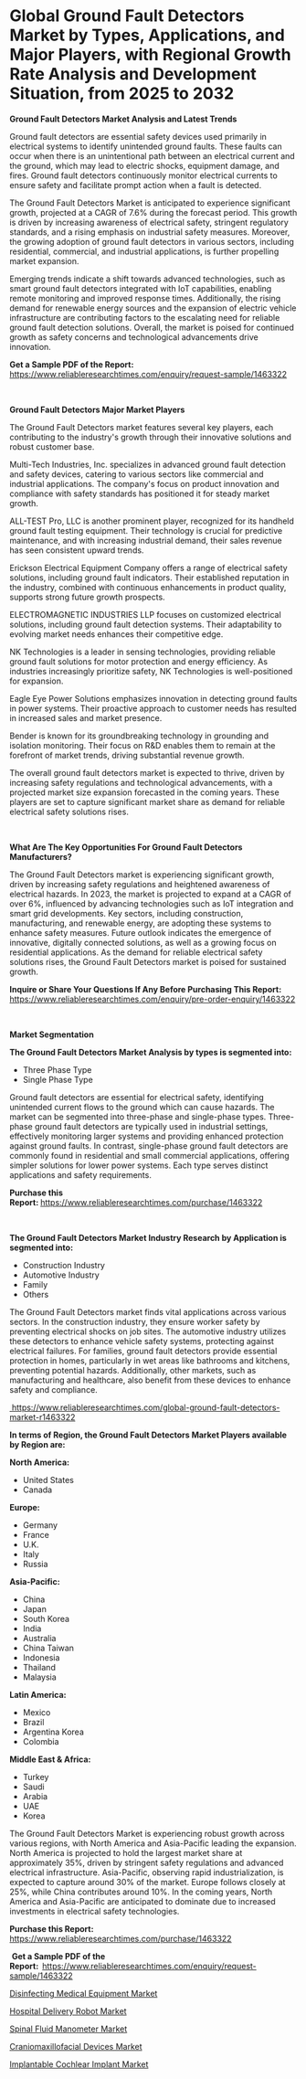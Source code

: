 <p><h1>Global Ground Fault Detectors Market by Types, Applications, and Major Players, with Regional Growth Rate Analysis and Development Situation, from 2025 to 2032</h1></p><p><strong>Ground Fault Detectors Market Analysis and Latest Trends</strong></p>
<p><p>Ground fault detectors are essential safety devices used primarily in electrical systems to identify unintended ground faults. These faults can occur when there is an unintentional path between an electrical current and the ground, which may lead to electric shocks, equipment damage, and fires. Ground fault detectors continuously monitor electrical currents to ensure safety and facilitate prompt action when a fault is detected.</p><p>The Ground Fault Detectors Market is anticipated to experience significant growth, projected at a CAGR of 7.6% during the forecast period. This growth is driven by increasing awareness of electrical safety, stringent regulatory standards, and a rising emphasis on industrial safety measures. Moreover, the growing adoption of ground fault detectors in various sectors, including residential, commercial, and industrial applications, is further propelling market expansion. </p><p>Emerging trends indicate a shift towards advanced technologies, such as smart ground fault detectors integrated with IoT capabilities, enabling remote monitoring and improved response times. Additionally, the rising demand for renewable energy sources and the expansion of electric vehicle infrastructure are contributing factors to the escalating need for reliable ground fault detection solutions. Overall, the market is poised for continued growth as safety concerns and technological advancements drive innovation.</p></p>
<p><strong>Get a Sample PDF of the Report:&nbsp;</strong> <a href="https://www.reliableresearchtimes.com/enquiry/request-sample/1463322?utm_campaign=2641&utm_medium=2&utm_source=Github&utm_content=ia&utm_term=09042025&utm_id=ground-fault-detectors">https://www.reliableresearchtimes.com/enquiry/request-sample/1463322</a></p>
<p>&nbsp;</p>
<p><strong>Ground Fault Detectors Major Market Players</strong></p>
<p><p>The Ground Fault Detectors market features several key players, each contributing to the industry's growth through their innovative solutions and robust customer base. </p><p>Multi-Tech Industries, Inc. specializes in advanced ground fault detection and safety devices, catering to various sectors like commercial and industrial applications. The company's focus on product innovation and compliance with safety standards has positioned it for steady market growth. </p><p>ALL-TEST Pro, LLC is another prominent player, recognized for its handheld ground fault testing equipment. Their technology is crucial for predictive maintenance, and with increasing industrial demand, their sales revenue has seen consistent upward trends. </p><p>Erickson Electrical Equipment Company offers a range of electrical safety solutions, including ground fault indicators. Their established reputation in the industry, combined with continuous enhancements in product quality, supports strong future growth prospects.</p><p>ELECTROMAGNETIC INDUSTRIES LLP focuses on customized electrical solutions, including ground fault detection systems. Their adaptability to evolving market needs enhances their competitive edge. </p><p>NK Technologies is a leader in sensing technologies, providing reliable ground fault solutions for motor protection and energy efficiency. As industries increasingly prioritize safety, NK Technologies is well-positioned for expansion.</p><p>Eagle Eye Power Solutions emphasizes innovation in detecting ground faults in power systems. Their proactive approach to customer needs has resulted in increased sales and market presence.</p><p>Bender is known for its groundbreaking technology in grounding and isolation monitoring. Their focus on R&D enables them to remain at the forefront of market trends, driving substantial revenue growth.</p><p>The overall ground fault detectors market is expected to thrive, driven by increasing safety regulations and technological advancements, with a projected market size expansion forecasted in the coming years. These players are set to capture significant market share as demand for reliable electrical safety solutions rises.</p></p>
<p>&nbsp;</p>
<p><strong>What Are The Key Opportunities For Ground Fault Detectors Manufacturers?</strong></p>
<p><p>The Ground Fault Detectors market is experiencing significant growth, driven by increasing safety regulations and heightened awareness of electrical hazards. In 2023, the market is projected to expand at a CAGR of over 6%, influenced by advancing technologies such as IoT integration and smart grid developments. Key sectors, including construction, manufacturing, and renewable energy, are adopting these systems to enhance safety measures. Future outlook indicates the emergence of innovative, digitally connected solutions, as well as a growing focus on residential applications. As the demand for reliable electrical safety solutions rises, the Ground Fault Detectors market is poised for sustained growth.</p></p>
<p><strong>Inquire or Share Your Questions If Any Before Purchasing This Report:</strong> <a href="https://www.reliableresearchtimes.com/enquiry/pre-order-enquiry/1463322?utm_campaign=2641&utm_medium=2&utm_source=Github&utm_content=ia&utm_term=09042025&utm_id=ground-fault-detectors">https://www.reliableresearchtimes.com/enquiry/pre-order-enquiry/1463322</a></p>
<p>&nbsp;</p>
<p><strong>Market Segmentation</strong></p>
<p><strong>The Ground Fault Detectors Market Analysis by types is segmented into:</strong></p>
<p><ul><li>Three Phase Type</li><li>Single Phase Type</li></ul></p>
<p><p>Ground fault detectors are essential for electrical safety, identifying unintended current flows to the ground which can cause hazards. The market can be segmented into three-phase and single-phase types. Three-phase ground fault detectors are typically used in industrial settings, effectively monitoring larger systems and providing enhanced protection against ground faults. In contrast, single-phase ground fault detectors are commonly found in residential and small commercial applications, offering simpler solutions for lower power systems. Each type serves distinct applications and safety requirements.</p></p>
<p><strong>Purchase this Report:&nbsp;</strong><a href="https://www.reliableresearchtimes.com/purchase/1463322?utm_campaign=2641&utm_medium=2&utm_source=Github&utm_content=ia&utm_term=09042025&utm_id=ground-fault-detectors">https://www.reliableresearchtimes.com/purchase/1463322</a></p>
<p>&nbsp;</p>
<p><strong>The Ground Fault Detectors Market Industry Research by Application is segmented into:</strong></p>
<p><ul><li>Construction Industry</li><li>Automotive Industry</li><li>Family</li><li>Others</li></ul></p>
<p><p>The Ground Fault Detectors market finds vital applications across various sectors. In the construction industry, they ensure worker safety by preventing electrical shocks on job sites. The automotive industry utilizes these detectors to enhance vehicle safety systems, protecting against electrical failures. For families, ground fault detectors provide essential protection in homes, particularly in wet areas like bathrooms and kitchens, preventing potential hazards. Additionally, other markets, such as manufacturing and healthcare, also benefit from these devices to enhance safety and compliance.</p></p>
<p><a href="https://www.reliableresearchtimes.com/global-ground-fault-detectors-market-r1463322?utm_campaign=2641&utm_medium=2&utm_source=Github&utm_content=ia&utm_term=09042025&utm_id=ground-fault-detectors">&nbsp;https://www.reliableresearchtimes.com/global-ground-fault-detectors-market-r1463322</a></p>
<p><strong>In terms of Region, the Ground Fault Detectors Market Players available by Region are:</strong></p>
<p>
    <p> <strong> North America: </strong>
        <ul>
            <li>United States</li>
            <li>Canada</li>
        </ul>
        </p> 
    <p> <strong> Europe: </strong>
        <ul>
            <li>Germany</li>
            <li>France</li>
            <li>U.K.</li>
            <li>Italy</li>
            <li>Russia</li>
        </ul>
        </p> 
    <p> <strong> Asia-Pacific: </strong>
        <ul>
            <li>China</li>
            <li>Japan</li>
            <li>South Korea</li>
            <li>India</li>
            <li>Australia</li>
            <li>China Taiwan</li>
            <li>Indonesia</li>
            <li>Thailand</li>
            <li>Malaysia</li>
        </ul>
        </p> 
    <p> <strong> Latin America: </strong>
        <ul>
            <li>Mexico</li>
            <li>Brazil</li>
            <li>Argentina Korea</li>
            <li>Colombia</li>
        </ul>
        </p> 
    <p> <strong> Middle East & Africa: </strong>
        <ul>
            <li>Turkey</li>
            <li>Saudi</li>
            <li>Arabia</li>
            <li>UAE</li>
            <li>Korea</li>
        </ul>
    </p>
    </p>
<p><p>The Ground Fault Detectors Market is experiencing robust growth across various regions, with North America and Asia-Pacific leading the expansion. North America is projected to hold the largest market share at approximately 35%, driven by stringent safety regulations and advanced electrical infrastructure. Asia-Pacific, observing rapid industrialization, is expected to capture around 30% of the market. Europe follows closely at 25%, while China contributes around 10%. In the coming years, North America and Asia-Pacific are anticipated to dominate due to increased investments in electrical safety technologies.</p></p>
<p><strong>Purchase this Report: </strong><a href="https://www.reliableresearchtimes.com/purchase/1463322?utm_campaign=2641&utm_medium=2&utm_source=Github&utm_content=ia&utm_term=09042025&utm_id=ground-fault-detectors">https://www.reliableresearchtimes.com/purchase/1463322</a></p>
<p>&nbsp;<strong>Get a Sample PDF of the Report:&nbsp;&nbsp;</strong><a href="https://www.reliableresearchtimes.com/enquiry/request-sample/1463322?utm_campaign=2641&utm_medium=2&utm_source=Github&utm_content=ia&utm_term=09042025&utm_id=ground-fault-detectors">https://www.reliableresearchtimes.com/enquiry/request-sample/1463322</a></p>
<p><strong></strong></p>
<p><p><a href="https://www.linkedin.com/pulse/market-analysis-report-disinfecting-medical-equipment-anticipated-ztrbe?utm_campaign=2641&utm_medium=2&utm_source=Github&utm_content=ia&utm_term=09042025&utm_id=ground-fault-detectors">Disinfecting Medical Equipment Market</a></p><p><a href="https://www.linkedin.com/pulse/hospital-delivery-robot-market-analysis-witch-focus-key-plk1e?utm_campaign=2641&utm_medium=2&utm_source=Github&utm_content=ia&utm_term=09042025&utm_id=ground-fault-detectors">Hospital Delivery Robot Market</a></p><p><a href="https://www.linkedin.com/pulse/spinal-fluid-manometer-market-in-depth-report-size-share-lpdde?utm_campaign=2641&utm_medium=2&utm_source=Github&utm_content=ia&utm_term=09042025&utm_id=ground-fault-detectors">Spinal Fluid Manometer Market</a></p><p><a href="https://www.linkedin.com/pulse/revenue-generation-insights-craniomaxillofacial-devices-market-aikge?utm_campaign=2641&utm_medium=2&utm_source=Github&utm_content=ia&utm_term=09042025&utm_id=ground-fault-detectors">Craniomaxillofacial Devices Market</a></p><p><a href="https://www.linkedin.com/pulse/competitive-overview-implantable-cochlear-implant-market-ywooe?utm_campaign=2641&utm_medium=2&utm_source=Github&utm_content=ia&utm_term=09042025&utm_id=ground-fault-detectors">Implantable Cochlear Implant Market</a></p></p>